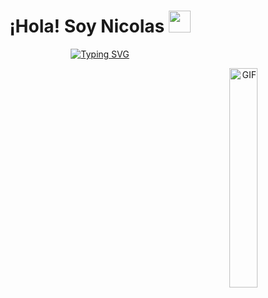 <h1 align="center">¡Hola! Soy Nicolas <img src="https://media.giphy.com/media/hvRJCLFzcasrR4ia7z/giphy.gif" width="35"></h1>

<p align="center">
  <a href="https://git.io/typing-svg">
    <img src="https://readme-typing-svg.herokuapp.com?font=Raleway&weight=500&size=25&pause=1000&center=true&vCenter=true&random=false&width=435&lines=Desarrollador+Web+Full+Stack+%F0%9F%90%A6" alt="Typing SVG" />
  </a>
</p>

<p align="end">
  <img src="[https://i.pinimg.com/originals/a6/42/72/a6427290d97d92343223643614c8ef80.gif](https://miro.medium.com/v2/resize:fit:828/format:webp/0*IjwqslkWZDHTMK9Y.gif)https://miro.medium.com/v2/resize:fit:828/format:webp/0*IjwqslkWZDHTMK9Y.gif" alt="GIF" width="30%">
</p>
